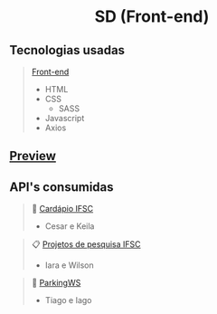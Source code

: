 <h1 align="center">
  SD (Front-end)
</h1>

## Tecnologias usadas
>[Front-end](https://github.com/Keemluvr/cardapio-ifsc-front)
>- HTML
>- CSS
>   - SASS
>- Javascript
>- Axios

## [Preview](https://sd-ifsc-front.now.sh)

## API's consumidas

>:curry: [Cardápio IFSC](https://github.com/Keemluvr/cardapio-ifsc)
>   - Cesar e Keila

>:clipboard: [Projetos de pesquisa IFSC](https://github.com/wilsonfcj/projeto-ifsc-sd)
>   - Iara e Wilson

>:car: [ParkingWS](https://github.com/crtiago/ParkingWS)
>   - Tiago e Iago
